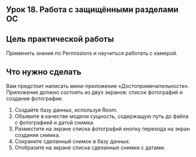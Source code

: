 ## Урок 18. Работа с защищёнными разделами ОС
## Цель практической работы
Применить знания по Permissions и научиться работать с камерой.

## Что нужно сделать
Вам предстоит написать мини-приложение «Достопримечательности». Приложение должно состоять из двух экранов: список фотографий и создание фотографии.
1. Создайте базу данных, используя Room.
2. Объявите в качестве модели сущность, содержащую путь до файла с фотографией и датой снимка.
3. Разместите на экране списка фотографий кнопку перехода на экран создания снимка.
4. Сохраните сделанный снимок в базу данных.
5. Отобразите на экране списка сделанные снимки с датами.
